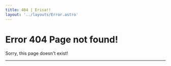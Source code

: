 ```yaml
---
title: 404 | Erisa!!
layout: '../layouts/Error.astro'
---
```

# Error 404 Page not found!

Sorry, this page doesn't exist!

---